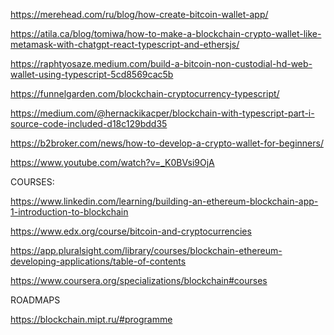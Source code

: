 https://merehead.com/ru/blog/how-create-bitcoin-wallet-app/

https://atila.ca/blog/tomiwa/how-to-make-a-blockchain-crypto-wallet-like-metamask-with-chatgpt-react-typescript-and-ethersjs/

https://raphtyosaze.medium.com/build-a-bitcoin-non-custodial-hd-web-wallet-using-typescript-5cd8569cac5b

https://funnelgarden.com/blockchain-cryptocurrency-typescript/

https://medium.com/@hernackikacper/blockchain-with-typescript-part-i-source-code-included-d18c129bdd35

https://b2broker.com/news/how-to-develop-a-crypto-wallet-for-beginners/

https://www.youtube.com/watch?v=_K0BVsi9OjA

COURSES:

https://www.linkedin.com/learning/building-an-ethereum-blockchain-app-1-introduction-to-blockchain

https://www.edx.org/course/bitcoin-and-cryptocurrencies

https://app.pluralsight.com/library/courses/blockchain-ethereum-developing-applications/table-of-contents

https://www.coursera.org/specializations/blockchain#courses

ROADMAPS

https://blockchain.mipt.ru/#programme
